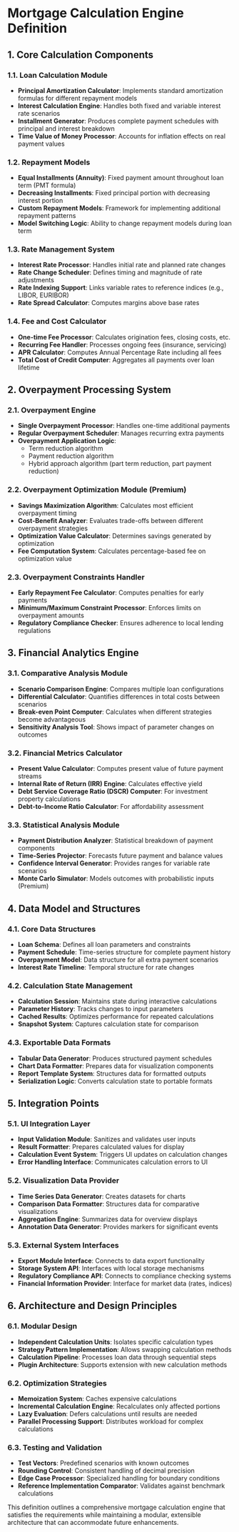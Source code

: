 # Mortgage Calculation Engine Definition

## 1. Core Calculation Components

### 1.1. Loan Calculation Module
- **Principal Amortization Calculator**: Implements standard amortization formulas for different repayment models
- **Interest Calculation Engine**: Handles both fixed and variable interest rate scenarios
- **Installment Generator**: Produces complete payment schedules with principal and interest breakdown
- **Time Value of Money Processor**: Accounts for inflation effects on real payment values

### 1.2. Repayment Models
- **Equal Installments (Annuity)**: Fixed payment amount throughout loan term (PMT formula)
- **Decreasing Installments**: Fixed principal portion with decreasing interest portion
- **Custom Repayment Models**: Framework for implementing additional repayment patterns
- **Model Switching Logic**: Ability to change repayment models during loan term

### 1.3. Rate Management System
- **Interest Rate Processor**: Handles initial rate and planned rate changes
- **Rate Change Scheduler**: Defines timing and magnitude of rate adjustments
- **Rate Indexing Support**: Links variable rates to reference indices (e.g., LIBOR, EURIBOR)
- **Rate Spread Calculator**: Computes margins above base rates

### 1.4. Fee and Cost Calculator
- **One-time Fee Processor**: Calculates origination fees, closing costs, etc.
- **Recurring Fee Handler**: Processes ongoing fees (insurance, servicing)
- **APR Calculator**: Computes Annual Percentage Rate including all fees
- **Total Cost of Credit Computer**: Aggregates all payments over loan lifetime

## 2. Overpayment Processing System

### 2.1. Overpayment Engine
- **Single Overpayment Processor**: Handles one-time additional payments
- **Regular Overpayment Scheduler**: Manages recurring extra payments
- **Overpayment Application Logic**: 
  - Term reduction algorithm
  - Payment reduction algorithm
  - Hybrid approach algorithm (part term reduction, part payment reduction)

### 2.2. Overpayment Optimization Module (Premium)
- **Savings Maximization Algorithm**: Calculates most efficient overpayment timing
- **Cost-Benefit Analyzer**: Evaluates trade-offs between different overpayment strategies
- **Optimization Value Calculator**: Determines savings generated by optimization
- **Fee Computation System**: Calculates percentage-based fee on optimization value

### 2.3. Overpayment Constraints Handler
- **Early Repayment Fee Calculator**: Computes penalties for early payments
- **Minimum/Maximum Constraint Processor**: Enforces limits on overpayment amounts
- **Regulatory Compliance Checker**: Ensures adherence to local lending regulations

## 3. Financial Analytics Engine

### 3.1. Comparative Analysis Module
- **Scenario Comparison Engine**: Compares multiple loan configurations
- **Differential Calculator**: Quantifies differences in total costs between scenarios
- **Break-even Point Computer**: Calculates when different strategies become advantageous
- **Sensitivity Analysis Tool**: Shows impact of parameter changes on outcomes

### 3.2. Financial Metrics Calculator
- **Present Value Calculator**: Computes present value of future payment streams
- **Internal Rate of Return (IRR) Engine**: Calculates effective yield
- **Debt Service Coverage Ratio (DSCR) Computer**: For investment property calculations
- **Debt-to-Income Ratio Calculator**: For affordability assessment

### 3.3. Statistical Analysis Module
- **Payment Distribution Analyzer**: Statistical breakdown of payment components
- **Time-Series Projector**: Forecasts future payment and balance values
- **Confidence Interval Generator**: Provides ranges for variable rate scenarios
- **Monte Carlo Simulator**: Models outcomes with probabilistic inputs (Premium)

## 4. Data Model and Structures

### 4.1. Core Data Structures
- **Loan Schema**: Defines all loan parameters and constraints
- **Payment Schedule**: Time-series structure for complete payment history
- **Overpayment Model**: Data structure for all extra payment scenarios
- **Interest Rate Timeline**: Temporal structure for rate changes

### 4.2. Calculation State Management
- **Calculation Session**: Maintains state during interactive calculations
- **Parameter History**: Tracks changes to input parameters
- **Cached Results**: Optimizes performance for repeated calculations
- **Snapshot System**: Captures calculation state for comparison

### 4.3. Exportable Data Formats
- **Tabular Data Generator**: Produces structured payment schedules
- **Chart Data Formatter**: Prepares data for visualization components
- **Report Template System**: Structures data for formatted outputs
- **Serialization Logic**: Converts calculation state to portable formats

## 5. Integration Points

### 5.1. UI Integration Layer
- **Input Validation Module**: Sanitizes and validates user inputs
- **Result Formatter**: Prepares calculated values for display
- **Calculation Event System**: Triggers UI updates on calculation changes
- **Error Handling Interface**: Communicates calculation errors to UI

### 5.2. Visualization Data Provider
- **Time Series Data Generator**: Creates datasets for charts
- **Comparison Data Formatter**: Structures data for comparative visualizations
- **Aggregation Engine**: Summarizes data for overview displays
- **Annotation Data Generator**: Provides markers for significant events

### 5.3. External System Interfaces
- **Export Module Interface**: Connects to data export functionality
- **Storage System API**: Interfaces with local storage mechanisms
- **Regulatory Compliance API**: Connects to compliance checking systems
- **Financial Information Provider**: Interface for market data (rates, indices)

## 6. Architecture and Design Principles

### 6.1. Modular Design
- **Independent Calculation Units**: Isolates specific calculation types
- **Strategy Pattern Implementation**: Allows swapping calculation methods
- **Calculation Pipeline**: Processes loan data through sequential steps
- **Plugin Architecture**: Supports extension with new calculation methods

### 6.2. Optimization Strategies
- **Memoization System**: Caches expensive calculations
- **Incremental Calculation Engine**: Recalculates only affected portions
- **Lazy Evaluation**: Defers calculations until results are needed
- **Parallel Processing Support**: Distributes workload for complex calculations

### 6.3. Testing and Validation
- **Test Vectors**: Predefined scenarios with known outcomes
- **Rounding Control**: Consistent handling of decimal precision
- **Edge Case Processor**: Specialized handling for boundary conditions
- **Reference Implementation Comparator**: Validates against benchmark calculations

This definition outlines a comprehensive mortgage calculation engine that satisfies the requirements while maintaining a modular, extensible architecture that can accommodate future enhancements.